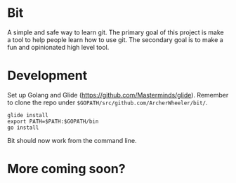 # Bit

A simple and safe way to learn git. The primary goal of this project is make a tool to help people learn how to use git. The secondary goal is to make a fun and opinionated high level tool.

# Development

Set up Golang and Glide (https://github.com/Masterminds/glide). Remember to clone the repo under `$GOPATH/src/github.com/ArcherWheeler/bit/`.

```shell
glide install
export PATH=$PATH:$GOPATH/bin
go install
```

Bit should now work from the command line.

# More coming soon?
